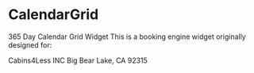 # CalendarGrid
365 Day Calendar Grid Widget
This is a booking engine widget originally designed for:

Cabins4Less INC
Big Bear Lake, CA 92315
